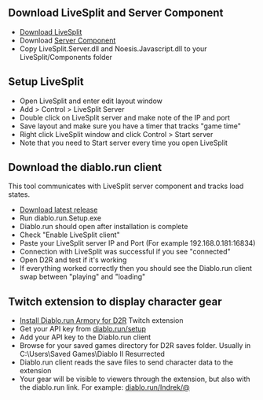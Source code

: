 ## Download LiveSplit and Server Component
* [Download LiveSplit](http://livesplit.org/) 
* Download [Server Component](https://github.com/LiveSplit/LiveSplit.Server/releases/download/1.8.19/LiveSplit.Server.zip)
* Copy LiveSplit.Server.dll and Noesis.Javascript.dll to your LiveSplit/Components folder

## Setup LiveSplit
* Open LiveSplit and enter edit layout window
* Add > Control > LiveSplit Server
* Double click on LiveSplit server and make note of the IP and port
* Save layout and make sure you have a timer that tracks "game time"
* Right click LiveSplit window and click Control > Start server
* Note that you need to Start server every time you open LiveSplit

## Download the diablo.run client
This tool communicates with LiveSplit server component and tracks load states.

* [Download latest release](https://github.com/DiabloRun/diablorun-d2r-client/releases)
* Run diablo.run.Setup.exe
* Diablo.run should open after installation is complete
* Check "Enable LiveSplit client"
* Paste your LiveSplit server IP and Port (For example 192.168.0.181:16834)
* Connection with LiveSplit was successful if you see "connected"
* Open D2R and test if it's working
* If everything worked correctly then you should see the Diablo.run client swap between "playing" and "loading"

## Twitch extension to display character gear
* [Install Diablo.run Armory for D2R](https://dashboard.twitch.tv/extensions/n1xuo058lazw6dskgsp37y6zw4xuus-0.0.7) Twitch extension
* Get your API key from [diablo.run/setup](https://diablo.run/setup)
* Add your API key to the Diablo.run client
* Browse for your saved games directory for D2R saves folder. Usually in C:\Users\Saved Games\Diablo II Resurrected
* Diablo.run client reads the save files to send character data to the extension
* Your gear will be visible to viewers through the extension, but also with the diablo.run link. For example: [diablo.run/Indrek/@](https://diablo.run/Indrek/@)
